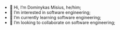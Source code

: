 - 👋 Hi, I’m Dominykas Misius, he/him;
- 👀 I’m interested in software engineering;
- 🌱 I’m currently learning software engineering;
- 💞️ I’m looking to collaborate on software engineering;

<!---
D0m1s/D0m1s is a ✨ special ✨ repository because its `README.md` (this file) appears on your GitHub profile.
You can click the Preview link to take a look at your changes.
--->
